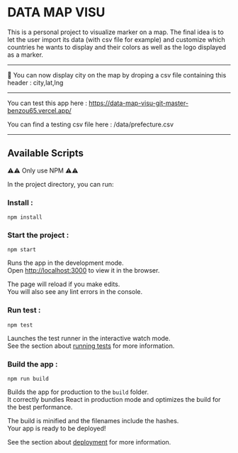 # DATA MAP VISU

This is a personal project to visualize marker on a map.
The final idea is to let the user import its data (with csv file for example) and customize which countries he wants to display and their colors as well as the logo displayed as a marker.

---

📣 You can now display city on the map by droping a csv file containing this header : city,lat,lng

---

You can test this app here : https://data-map-visu-git-master-benzou65.vercel.app/

You can find a testing csv file here : /data/prefecture.csv

---

## Available Scripts

⚠️⚠️ Only use NPM ⚠️⚠️

In the project directory, you can run:

### Install :

`npm install`

### Start the project :

`npm start`

Runs the app in the development mode.\
Open [http://localhost:3000](http://localhost:3000) to view it in the browser.

The page will reload if you make edits.\
You will also see any lint errors in the console.

### Run test :

`npm test`

Launches the test runner in the interactive watch mode.\
See the section about [running tests](https://facebook.github.io/create-react-app/docs/running-tests) for more information.

### Build the app :

`npm run build`

Builds the app for production to the `build` folder.\
It correctly bundles React in production mode and optimizes the build for the best performance.

The build is minified and the filenames include the hashes.\
Your app is ready to be deployed!

See the section about [deployment](https://facebook.github.io/create-react-app/docs/deployment) for more information.
